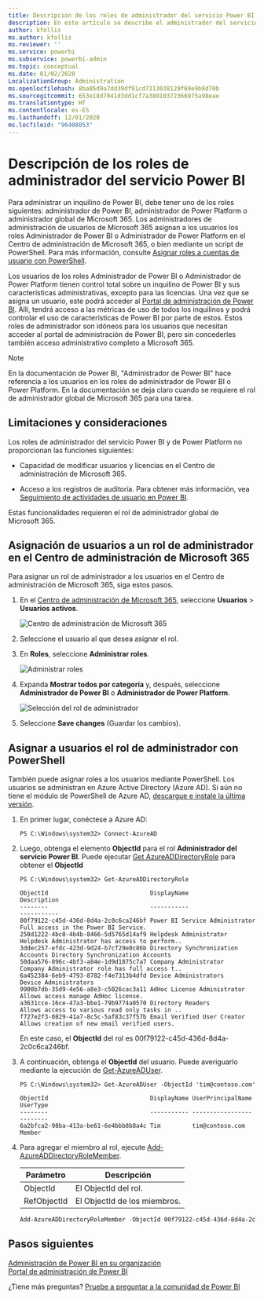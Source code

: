 ```yaml
---
title: Descripción de los roles de administrador del servicio Power BI
description: En este artículo se describe el administrador del servicio Power BI y los roles específicos que proporcionan privilegios de administrador.
author: kfollis
ms.author: kfollis
ms.reviewer: ''
ms.service: powerbi
ms.subservice: powerbi-admin
ms.topic: conceptual
ms.date: 01/02/2020
LocalizationGroup: Administration
ms.openlocfilehash: 8ba05d9a7dd39df91cd7313038129f69e9b8d70b
ms.sourcegitcommit: 653e18d7041d3dd1cf7a38010372366975a98eae
ms.translationtype: HT
ms.contentlocale: es-ES
ms.lasthandoff: 12/01/2020
ms.locfileid: "96408053"
---
```

# <a name="understanding-power-bi-service-administrator-roles"></a>Descripción de los roles de administrador del servicio Power BI

Para administrar un inquilino de Power BI, debe tener uno de los roles siguientes: administrador de Power BI, administrador de Power Platform o administrador global de Microsoft 365. Los administradores de administración de usuarios de Microsoft 365 asignan a los usuarios los roles Administrador de Power BI o Administrador de Power Platform en el Centro de administración de Microsoft 365, o bien mediante un script de PowerShell. Para más información, consulte [Asignar roles a cuentas de usuario con PowerShell](/office365/enterprise/powershell/assign-roles-to-user-accounts-with-office-365-powershell).

Los usuarios de los roles Administrador de Power BI o Administrador de Power Platform tienen control total sobre un inquilino de Power BI y sus características administrativas, excepto para las licencias. Una vez que se asigna un usuario, este podrá acceder al [Portal de administración de Power BI](service-admin-portal.md). Allí, tendrá acceso a las métricas de uso de todos los inquilinos y podrá controlar el uso de características de Power BI por parte de estos. Estos roles de administrador son idóneos para los usuarios que necesitan acceder al portal de administración de Power BI, pero sin concederles también acceso administrativo completo a Microsoft 365.

> [!NOTE]
> En la documentación de Power BI, "Administrador de Power BI" hace referencia a los usuarios en los roles de administrador de Power BI o Power Platform. En la documentación se deja claro cuando se requiere el rol de administrador global de Microsoft 365 para una tarea.

## <a name="limitations-and-considerations"></a>Limitaciones y consideraciones

Los roles de administrador del servicio Power BI y de Power Platform no proporcionan las funciones siguientes:

* Capacidad de modificar usuarios y licencias en el Centro de administración de Microsoft 365.

* Acceso a los registros de auditoría. Para obtener más información, vea [Seguimiento de actividades de usuario en Power BI](service-admin-auditing.md).

Estas funcionalidades requieren el rol de administrador global de Microsoft 365.

## <a name="assign-users-to-an-admin-role-in-the-microsoft-365-admin-center"></a>Asignación de usuarios a un rol de administrador en el Centro de administración de Microsoft 365

Para asignar un rol de administrador a los usuarios en el Centro de administración de Microsoft 365, siga estos pasos.

1. En el [Centro de administración de Microsoft 365](https://portal.office.com/adminportal/home#/homepage), seleccione **Usuarios** > **Usuarios activos**.

    ![Centro de administración de Microsoft 365](media/service-admin-role/powerbi-admin-users.png)

1. Seleccione el usuario al que desea asignar el rol.

1. En **Roles**, seleccione **Administrar roles**.

    ![Administrar roles](media/service-admin-role/powerbi-admin-edit-roles.png)

1. Expanda **Mostrar todos por categoría** y, después, seleccione **Administrador de Power BI** o **Administrador de Power Platform**.

    ![Selección del rol de administrador](media/service-admin-role/powerbi-admin-role.png)

1. Seleccione **Save changes** (Guardar los cambios).

## <a name="assign-users-to-the-admin-role-with-powershell"></a>Asignar a usuarios el rol de administrador con PowerShell

También puede asignar roles a los usuarios mediante PowerShell. Los usuarios se administran en Azure Active Directory (Azure AD). Si aún no tiene el módulo de PowerShell de Azure AD, [descargue e instale la última versión](https://www.powershellgallery.com/packages/AzureAD/).

1. En primer lugar, conéctese a Azure AD:
   ```
   PS C:\Windows\system32> Connect-AzureAD
   ```

1. Luego, obtenga el elemento **ObjectId** para el rol **Administrador del servicio Power BI**. Puede ejecutar [Get AzureADDirectoryRole](/powershell/module/azuread/get-azureaddirectoryrole) para obtener el **ObjectId**

    ```
    PS C:\Windows\system32> Get-AzureADDirectoryRole

    ObjectId                             DisplayName                        Description
    --------                             -----------                        -----------
    00f79122-c45d-436d-8d4a-2c0c6ca246bf Power BI Service Administrator     Full access in the Power BI Service.
    250d1222-4bc0-4b4b-8466-5d5765d14af9 Helpdesk Administrator             Helpdesk Administrator has access to perform..
    3ddec257-efdc-423d-9d24-b7cf29e0c86b Directory Synchronization Accounts Directory Synchronization Accounts
    50daa576-896c-4bf3-a84e-1d9d1875c7a7 Company Administrator              Company Administrator role has full access t..
    6a452384-6eb9-4793-8782-f4e7313b4dfd Device Administrators              Device Administrators
    9900b7db-35d9-4e56-a8e3-c5026cac3a11 AdHoc License Administrator        Allows access manage AdHoc license.
    a3631cce-16ce-47a3-bbe1-79b9774a0570 Directory Readers                  Allows access to various read only tasks in ..
    f727e2f3-0829-41a7-8c5c-5af83c37f57b Email Verified User Creator        Allows creation of new email verified users.
    ```

    En este caso, el **ObjectId** del rol es 00f79122-c45d-436d-8d4a-2c0c6ca246bf.

1. A continuación, obtenga el **ObjectId** del usuario. Puede averiguarlo mediante la ejecución de [Get-AzureADUser](/powershell/module/azuread/get-azureaduser).

    ```
    PS C:\Windows\system32> Get-AzureADUser -ObjectId 'tim@contoso.com'

    ObjectId                             DisplayName UserPrincipalName      UserType
    --------                             ----------- -----------------      --------
    6a2bfca2-98ba-413a-be61-6e4bbb8b8a4c Tim         tim@contoso.com        Member
    ```

1. Para agregar el miembro al rol, ejecute [Add-AzureADDirectoryRoleMember](/powershell/module/azuread/add-azureaddirectoryrolemember).

    | Parámetro | Descripción |
    | --- | --- |
    | ObjectId |El ObjectId del rol. |
    | RefObjectId |El ObjectId de los miembros. |

    ```powershell
    Add-AzureADDirectoryRoleMember -ObjectId 00f79122-c45d-436d-8d4a-2c0c6ca246bf -RefObjectId 6a2bfca2-98ba-413a-be61-6e4bbb8b8a4c
    ```

## <a name="next-steps"></a>Pasos siguientes

[Administración de Power BI en su organización](service-admin-administering-power-bi-in-your-organization.md)  
[Portal de administración de Power BI](service-admin-portal.md)  

¿Tiene más preguntas? [Pruebe a preguntar a la comunidad de Power BI](https://community.powerbi.com/)